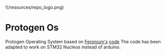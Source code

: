 !(/resources/repo_logo.png)
# Protogen Os
Protogen Operating System based on [Feronium's](https://twitter.com/Feronium) [code](https://drive.google.com/drive/folders/1Lg3Bc87zb9SVc_UkhNNFRUWpvKLzR5WE)
The code has been adapted to work on STM32 Nucleos instead of arduino.

